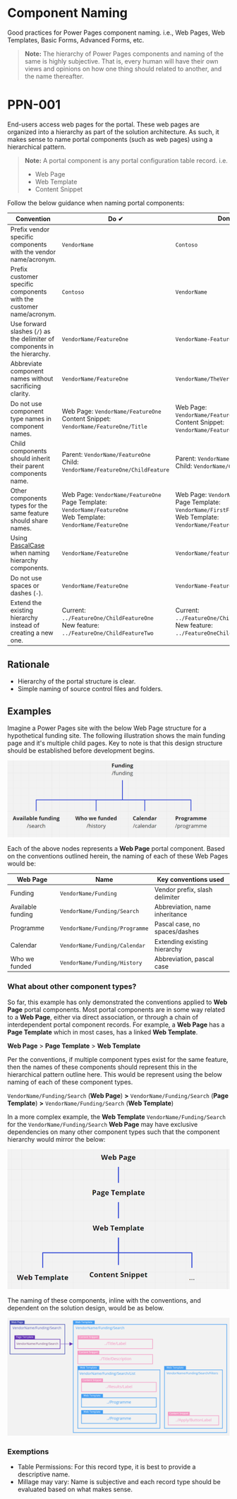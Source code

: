 # Component Naming

Good practices for Power Pages component naming. i.e., Web Pages, Web Templates, Basic Forms, Advanced Forms, etc.

> **Note:** The hierarchy of Power Pages components and naming of the same is highly subjective. That is, every human will have their own views and opinions on how one thing should related to another, and the name thereafter.

# PPN-001

End-users access web pages for the portal. These web pages are organized into a hierarchy as part of the solution architecture. As such, it makes sense to name portal components (such as web pages) using a hierarchical pattern.

> **Note:** A portal component is any portal configuration table record. i.e.
>
> - Web Page
> - Web Template
> - Content Snippet

Follow the below guidance when naming portal components:

| **Convention** | **Do ✔**  | **Don't ❌** |
|--|--|--|
| Prefix vendor specific components with the vendor name/acronym. | `VendorName` | `Contoso` |
| Prefix customer specific components with the customer name/acronym. | `Contoso` | `VendorName` |
| Use forward slashes (`/`) as the delimiter of components in the hierarchy. | `VendorName/FeatureOne` | `VendorName-FeatureOne` |
| Abbreviate component names without sacrificing clarity. | `VendorName/FeatureOne` | `VendorName/TheVeryFirstFeature` |
| Do not use component type names in component names. | Web Page: `VendorName/FeatureOne`<br>Content Snippet: `VendorName/FeatureOne/Title` | Web Page: `VendorName/FeatureOneWebPage`<br>Content Snippet: `VendorName/FeatureOne/TitleSnippet` |
| Child components should inherit their parent components name. | Parent: `VendorName/FeatureOne`<br>Child: `VendorName/FeatureOne/ChildFeature` | Parent: `VendorName/FeatureOne`<br>Child: `VendorName/ChildFeature` |
| Other components types for the same feature should share names. | Web Page: `VendorName/FeatureOne`<br>Page Template: `VendorName/FeatureOne`<br>Web Template: `VendorName/FeatureOne` | Web Page: `VendorName/FeatureOne`<br>Page Template: `VendorName/FirstFeature`<br>Web Template: `VendorName/Feature1Template` |
| Using [PascalCase](https://techterms.com/definition/pascalcase) when naming hierarchy components. | `VendorName/FeatureOne` | `VendorName/featureOne` |
| Do not use spaces or dashes (`-`). | `VendorName/FeatureOne` | `VendorName-Feature One` |
| Extend the existing hierarchy instead of creating a new one. | Current: `../FeatureOne/ChildFeatureOne`<br>New feature: `../FeatureOne/ChildFeatureTwo` | Current: `../FeatureOne/ChildFeatureOne`<br>New feature: `../FeatureOneChildFeatureTwo` |

## Rationale

- Hierarchy of the portal structure is clear.
- Simple naming of source control files and folders.

## Examples

Imagine a Power Pages site with the below Web Page structure for a hypothetical funding site. The following illustration shows the main funding page and it's multiple child pages. Key to note is that this design structure should be established before development begins.

![Funding site example hierarchy](/img/ppn-001-funding-site-example-hierarchy.png)

Each of the above nodes represents a **Web Page** portal component. Based on the conventions outlined herein, the naming of each of these Web Pages would be:

| **Web Page** | **Name** | **Key conventions used** |
| -------- | ---- | -- |
| Funding | `VendorName/Funding` | Vendor prefix, slash delimiter |
| Available funding | `VendorName/Funding/Search` | Abbreviation, name inheritance |
| Programme | `VendorName/Funding/Programme` | Pascal case, no spaces/dashes |
| Calendar | `VendorName/Funding/Calendar` | Extending existing hierarchy |
| Who we funded | `VendorName/Funding/History` | Abbreviation, pascal case |

### What about other component types?

So far, this example has only demonstrated the conventions applied to **Web Page** portal components. Most portal components are in some way related to a **Web Page**, either via direct association, or through a chain of interdependent portal component records. For example, a **Web Page** has a **Page Template** which in most cases, has a linked **Web Template**.

**Web Page** > **Page Template** > **Web Template**

Per the conventions, if multiple component types exist for the same feature, then the names of these components should represent this in the hierarchical pattern outline here. This would be represent using the below naming of each of these component types.

`VendorName/Funding/Search` (**Web Page**) **>** `VendorName/Funding/Search` (**Page Template**) **>** `VendorName/Funding/Search` (**Web Template**)

In a more complex example, the **Web Template** `VendorName/Funding/Search` for the `VendorName/Funding/Search` **Web Page** may have exclusive dependencies on many other component types such that the component hierarchy would mirror the below:

![Power Pages component hierarchy](/img/ppn-001-power-pages-component-hierarchy.png)

 The naming of these components, inline with the conventions, and dependent on the solution design, would be as below.

![Funding site example solution](/img/ppn-001-funding-site-example-solution.png)

### Exemptions

- Table Permissions: For this record type, it is best to provide a descriptive name.
- Millage may vary: Name is subjective and each record type should be evaluated based on what makes sense.
